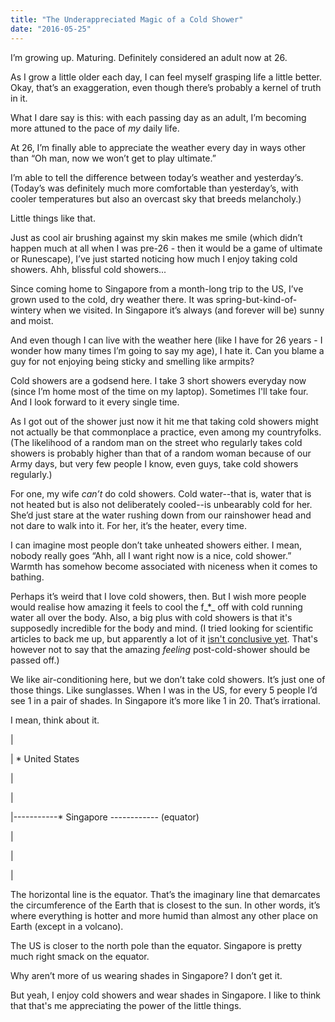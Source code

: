 ```yaml
---
title: "The Underappreciated Magic of a Cold Shower"
date: "2016-05-25"
---
```


I’m growing up. Maturing. Definitely considered an adult now at 26.

As I grow a little older each day, I can feel myself grasping life a little better. Okay, that’s an exaggeration, even though there’s probably a kernel of truth in it.

What I dare say is this: with each passing day as an adult, I’m becoming more attuned to the pace of _my_ daily life.

At 26, I’m finally able to appreciate the weather every day in ways other than “Oh man, now we won’t get to play ultimate.”

I’m able to tell the difference between today’s weather and yesterday’s. (Today’s was definitely much more comfortable than yesterday’s, with cooler temperatures but also an overcast sky that breeds melancholy.)

Little things like that.

Just as cool air brushing against my skin makes me smile (which didn’t happen much at all when I was pre-26 - then it would be a game of ultimate or Runescape), I’ve just started noticing how much I enjoy taking cold showers. Ahh, blissful cold showers...

Since coming home to Singapore from a month-long trip to the US, I’ve grown used to the cold, dry weather there. It was spring-but-kind-of-wintery when we visited. In Singapore it’s always (and forever will be) sunny and moist.

And even though I can live with the weather here (like I have for 26 years - I wonder how many times I’m going to say my age), I hate it. Can you blame a guy for not enjoying being sticky and smelling like armpits?

Cold showers are a godsend here. I take 3 short showers everyday now (since I’m home most of the time on my laptop). Sometimes I'll take four. And I look forward to it every single time.

As I got out of the shower just now it hit me that taking cold showers might not actually be that commonplace a practice, even among my countryfolks. (The likelihood of a random man on the street who regularly takes cold showers is probably higher than that of a random woman because of our Army days, but very few people I know, even guys, take cold showers regularly.)

For one, my wife _can’t_ do cold showers. Cold water--that is, water that is not heated but is also not deliberately cooled--is unbearably cold for her. She’d just stare at the water rushing down from our rainshower head and not dare to walk into it. For her, it’s the heater, every time.

I can imagine most people don’t take unheated showers either. I mean, nobody really goes “Ahh, all I want right now is a nice, cold shower.” Warmth has somehow become associated with niceness when it comes to bathing.

Perhaps it’s weird that I love cold showers, then. But I wish more people would realise how amazing it feels to cool the f_\*_ off with cold running water all over the body. Also, a big plus with cold showers is that it's supposedly incredible for the body and mind. (I tried looking for scientific articles to back me up, but apparently a lot of it [isn't conclusive yet](https://www.reddit.com/r/selfimprovement/comments/3jkmre/cold_showers_and_their_scientific_benefits/). That's however not to say that the amazing _feeling_ post-cold-shower should be passed off.)

We like air-conditioning here, but we don’t take cold showers. It’s just one of those things. Like sunglasses. When I was in the US, for every 5 people I’d see 1 in a pair of shades. In Singapore it’s more like 1 in 20. That’s irrational.

I mean, think about it.

|

| \* United States

|

|

|-----------\* Singapore ------------ (equator)

|

|

|

The horizontal line is the equator. That’s the imaginary line that demarcates the circumference of the Earth that is closest to the sun. In other words, it’s where everything is hotter and more humid than almost any other place on Earth (except in a volcano).

The US is closer to the north pole than the equator. Singapore is pretty much right smack on the equator.

Why aren’t more of us wearing shades in Singapore? I don’t get it.

But yeah, I enjoy cold showers and wear shades in Singapore. I like to think that that's me appreciating the power of the little things.
